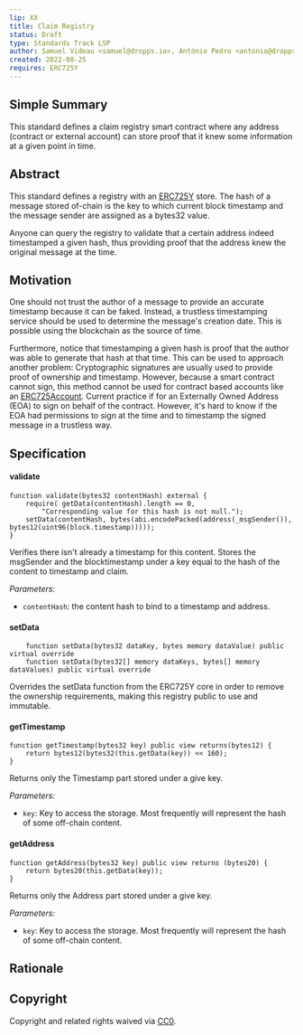 ```yaml
---
lip: XX
title: Claim Registry
status: Draft
type: Standards Track LSP
author: Samuel Videau <samuel@dropps.io>, António Pedro <antonio@dropps.io>
created: 2022-08-25
requires: ERC725Y
---
```


## Simple Summary

This standard defines a claim registry smart contract where any address (contract or external account) can store proof that it knew some information at a given point in time.

## Abstract

This standard defines a registry with an [ERC725Y](https://github.com/ethereum/EIPs/blob/master/EIPS/eip-725.md#erc725y) store. The hash of a message stored of-chain is the key to which current block timestamp and the message sender are assigned as a bytes32 value. 

Anyone can query the registry to validate that a certain address indeed timestamped a given hash, thus providing proof that the address knew the original message at the time.

## Motivation

One should not trust the author of a message to provide an accurate timestamp because it can be faked. Instead, a trustless timestamping service should be used to determine the message's creation date. This is possible using the blockchain as the source of time.

Furthermore, notice that timestamping a given hash is proof that the author was able to generate that hash at that time. This can be used to approach another problem: Cryptographic signatures are usually used to provide proof of ownership and timestamp. However, because a smart contract cannot sign, this method cannot be used for contract based accounts like an [ERC725Account](https://github.com/lukso-network/LIPs/blob/main/LSPs/LSP-0-ERC725Account.md). Current practice if for an Externally Owned Address (EOA) to sign on behalf of the contract. However, it's hard to know if the EOA had permissions to sign at the time and to timestamp the signed message in a trustless way. 

## Specification

#### validate

```solidity
function validate(bytes32 contentHash) external {
    require( getData(contentHash).length == 0, 
        "Corresponding value for this hash is not null.");
    setData(contentHash, bytes(abi.encodePacked(address(_msgSender()), bytes12(uint96(block.timestamp)))));
}
```

Verifies there isn't already a timestamp for this content. Stores the msgSender and the blocktimestamp under a key equal to the hash of the content to timestamp and claim.  

_Parameters:_
- `contentHash`: the content hash to bind to a timestamp and address.

#### setData 

```solidity
    function setData(bytes32 dataKey, bytes memory dataValue) public virtual override
    function setData(bytes32[] memory dataKeys, bytes[] memory dataValues) public virtual override
```

Overrides the setData function from the ERC725Y core in order to remove the ownership requirements, making this registry public to use and immutable.

#### getTimestamp

```solidity
function getTimestamp(bytes32 key) public view returns(bytes12) {
    return bytes12(bytes32(this.getData(key)) << 160);
}
```

Returns only the Timestamp part stored under a give key.

_Parameters:_
- `key`: Key to access the storage. Most frequently will represent the hash of some off-chain content.

#### getAddress

```solidity
function getAddress(bytes32 key) public view returns (bytes20) {
    return bytes20(this.getData(key));
}
```
Returns only the Address part stored under a give key.

_Parameters:_
- `key`: Key to access the storage. Most frequently will represent the hash of some off-chain content.

## Rationale

## Copyright

Copyright and related rights waived via [CC0](https://creativecommons.org/publicdomain/zero/1.0/).
